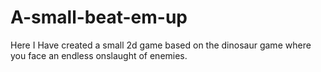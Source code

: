 # A-small-beat-em-up
Here I Have created a small 2d game based on the dinosaur game where you face an endless onslaught of enemies.
